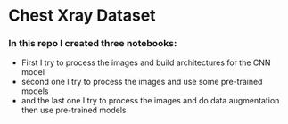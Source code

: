 # Chest Xray Dataset

### In this repo I created three notebooks:
- First I try to process the images and build architectures for the CNN model
- second one I try to process the images and use some pre-trained models
- and the last one I try to process the images and do data augmentation then use pre-trained models

